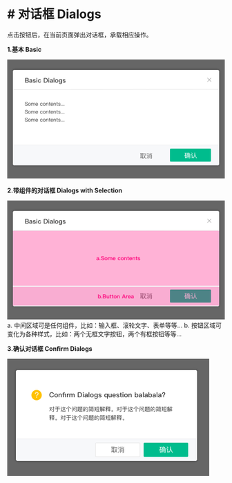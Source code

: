 # # 对话框 Dialogs
点击按钮后，在当前页面弹出对话框，承载相应操作。

**1.基本 Basic**

![10-1](../images/web_guide/10-1.png)

**2.带组件的对话框 Dialogs with Selection**

![10-2](../images/web_guide/10-2.png)
a. 中间区域可是任何组件，比如：输入框、滚轮文字、表单等等...
b. 按钮区域可变化为各种样式，比如：两个无框文字按钮，两个有框按钮等等...

**3.确认对话框 Confirm Dialogs**

![10-3](../images/web_guide/10-3.png)

